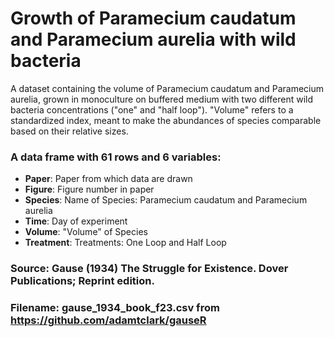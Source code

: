 # Growth of Paramecium caudatum and Paramecium aurelia with wild bacteria  

A dataset containing the volume of Paramecium caudatum and 
Paramecium aurelia, grown in monoculture on buffered medium with two different 
wild bacteria concentrations ("one" and "half loop").
"Volume" refers to a standardized index, meant to make the abundances
of species comparable based on their relative sizes.

### A data frame with 61 rows and 6 variables:

- **Paper**: Paper from which data are drawn
- **Figure**: Figure number in paper
- **Species**: Name of Species: Paramecium caudatum and Paramecium aurelia
- **Time**: Day of experiment
- **Volume**: "Volume" of Species
- **Treatment**: Treatments: One Loop and Half Loop

### Source: Gause (1934) The Struggle for Existence. Dover Publications; Reprint edition.
### Filename: gause_1934_book_f23.csv from https://github.com/adamtclark/gauseR